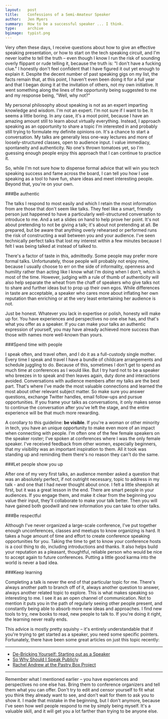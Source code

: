 ```yaml
---
layout:   post
title:    Confessions of a Semi-Amateur Speaker
author:   Jen Myers
summary:  How to be a successful speaker ... I think.
type:     archive
bgimage:  typist.png
---
```


Very often these days, I receive questions about how to give an effective speaking presentation, or how to start on the tech speaking circuit, and I'm never loathe to tell the truth – even though I know I run the risk of sounding overly flippant or rude telling it, because the truth is: "I don't have a fucking clue." I honestly don't feel confident that I have figured it out yet enough to explain it. Despite the decent number of past speaking gigs on my list, the facts remain that, at this point, I haven't even been doing it for a full year and that I began doing it at the invitation of others, not my own initiative. It went something along the lines of the opportunity being suggested to me and my response being, "Well, why not?"

My personal philosophy about speaking is not as an expert imparting knowledge and wisdom. I'm not an expert. I'm not sure if I want to be. It seems a little boring. In any case, it's a moot point, because I have an amazing amount still to learn about virtually everything. Instead, I approach speaking as an opportunity to share a topic I'm interested in and probably still trying to formulate my definite opinions on. It's a chance to start a conversation. My talks are generally less one-way lectures and more of loosely-structured classes, open to audience input. I value immediacy, spontaneity and authenticity. No one's thrown tomatoes yet, so I'm guessing enough people enjoy this approach that I can continue to practice it.

So, while I'm not sure how to dispense formal advice that will win you tech speaking success and fame across the board, I can tell you how I use speaking as a tool to have fun, share ideas and meet interesting people. Beyond that, you're on your own.

###Be authentic

The talks I respond to most easily and which I retain the most information from are those that don't seem like talks. They feel like a smart, friendly person just happened to have a particularly well-structured conversation to introduce to me. And a set a slides on hand to help prove her point. It's not about pretending to not be giving a talk; it's about not pretending at all. Be prepared, but be aware that anything overly rehearsed or performed runs the risk of constructing a wall between you and your audience. I've seen technically perfect talks that lost my interest within a few minutes because I felt I was being talked at instead of talked to.

There's a factor of taste in this, admittedly. Some people may prefer more formal talks. Unfortunately, those people will probably not enjoy mine, because I usually choose to err on the side of informality, openness and humility rather than acting like I know what I'm doing when I don't, which is most of the time. However, judging with a rule of thumb of authenticity will also help separate the wheat from the chaff of speakers who give talks not to share and further ideas but to prop up their own egos. While differences in taste are acceptable, a speaker who cares more about inflating her own reputation than enriching or at the very least entertaining her audience is not.

Just be honest. Whatever you lack in expertise or polish, honesty will make up for. You have experiences and perspectives no one else has, and that's what you offer as a speaker. If you can make your talks an authentic expression of yourself, you may have already achieved more success than those with names more well-known than yours.

###Spend time with people

I speak often, and travel often, and I do it as a full-custody single mother. Every time I speak and travel I have a bundle of childcare arrangements and schedule juggling to do. Because of this, sometimes I don't get to spend as much time at conferences as I would like. But I try hard not to be a speaker who breezes in to speak and then leaves again, duty done and interactions avoided. Conversations with audience members after my talks are the best part. That's where I've made the most valuable connections and learned the most about other relevant subject matter. So make sure you answer questions, exchange Twitter handles, email follow-ups and pursue opportunities. If you frame your talks as conversations, it only makes sense to continue the conversation after you've left the stage, and the entire experience will be that much more rewarding.

A corollary to this guideline: __be visible__. If you're a woman or other minority in tech, you have an unique opportunity to make even more of an impact when connecting with people. I'm often one of the few female speakers on the speaker roster; I've spoken at conferences where I was the only female speaker. I've received feedback from other women, especially beginners, that my visibility was an important inspiration to them. All it took was standing up and reminding them there's no reason they can't do the same.

###Let people show you up

After one of my very first talks, an audience member asked a question that was an absolutely perfect, if not outright necessary, topic to address in my talk - and one that I had never thought about once. I felt a little sheepish at first, but it was a great lesson in the end. There are smart people in your audiences. If you engage them, and make it clear from the beginning you value their input, they'll collaborate to make your talk better. Then you will have gained both goodwill and new information you can take to other talks.

###Be respectful

Although I've never organized a large-scale conference, I've put together enough unconferences, classes and meetups to know organizing is hard. It takes a huge amount of time and effort to create conference speaking opportunities for you. Taking the time to get to know your conference hosts is a cool thing to do, including introductions and thanks. It also helps build your reputation as a pleasant, thoughtful, reliable person who would be nice to accept again to future conferences. Putting a little good karma into the world is never a bad idea.

###Keep learning

Completing a talk is never the end of that particular topic for me. There's always another path to branch off of it, always another question to answer, always another related topic to explore. This is what makes speaking so interesting to me. I see it as an open channel of communication. Not to mention it puts you in the path of regularly seeing other people present, and constantly being able to absorb more new ideas and approaches. I find new tools to try, new books to read, new people to talk to. If you're doing it right, the learning never really ends.

This advice is mostly pretty squishy – it's entirely understandable that if you're trying to get started as a speaker, you need some specific pointers. Fortunately, there have been some great articles on just this topic recently:

___

<ul class="links">
  <li>
    <a href="http://christianheilmann.com/2012/09/05/de-bricking-yourself-starting-out-as-a-speaker/">
      <span aria-hidden="true" class="icon list-link" data-icon="&#128640;"> </span>
      De-Bricking Yourself: Starting out as a Speaker
    </a>
  </li>
  <li>
    <a href="http://cognition.happycog.com/article/so-why-should-I-speak-publicly">
      <span aria-hidden="true" class="icon list-link" data-icon="&#128640;"> </span>
      So Why Should I Speak Publicly
    </a>
  </li>
  <li>
    <a href="http://the-pastry-box-project.net/rachel-andrew/2012-march-5/">
      <span aria-hidden="true" class="icon list-link" data-icon="&#128640;"> </span>
      Rachel Andrew at the Pastry Box Project
    </a>
  </li>
</ul>

___

Remember what I mentioned earlier – you have experiences and perspectives no one else has. Bring them to conference organizers and tell them what you can offer. Don't try to edit and censor yourself to fit what you think they already want to see, and don't wait for them to ask you to show it. I made that mistake in the beginning, but I don't anymore, because I've seen how well people respond to me by simply being myself. It's a valuable skill, and it will get you a lot farther than trying to be anyone else.
